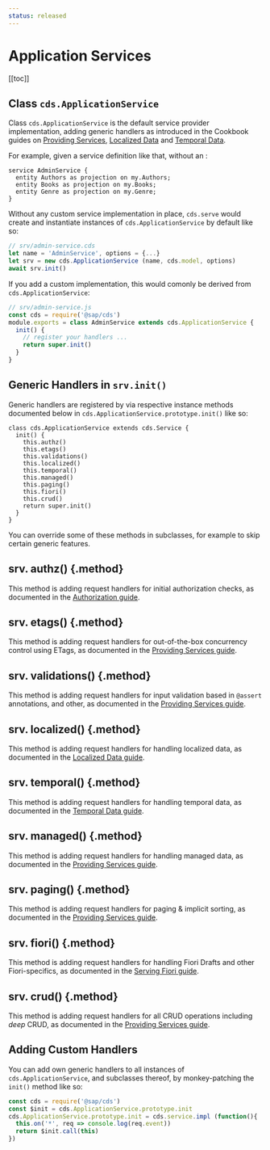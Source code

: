 ```yaml
---
status: released
---
```


# Application Services



[[toc]]

## Class `cds.ApplicationService`

Class `cds.ApplicationService` is the default service provider implementation, adding generic handlers as introduced in the Cookbook guides on [Providing Services](../guides/providing-services/index.md), [Localized Data](../guides/localized-data.md) and [Temporal Data](../guides/temporal-data.md).

For example, given a service definition like that, without an :

```cds
service AdminService {
  entity Authors as projection on my.Authors;
  entity Books as projection on my.Books;
  entity Genre as projection on my.Genre;
}
```

Without any custom service implementation in place, `cds.serve` would create and instantiate instances of `cds.ApplicationService` by default like so:

```js
// srv/admin-service.cds
let name = 'AdminService', options = {...}
let srv = new cds.ApplicationService (name, cds.model, options)
await srv.init()
```

If you add a custom implementation, this would comonly be derived from `cds.ApplicationService`:

```js
// srv/admin-service.js
const cds = require('@sap/cds')
module.exports = class AdminService extends cds.ApplicationService {
  init() {
    // register your handlers ...
    return super.init()
  }
}
```



## Generic Handlers in `srv.init()`

Generic handlers are registered by via respective instance methods documented below in `cds.ApplicationService.prototype.init()` like so:

```tsx
class cds.ApplicationService extends cds.Service {
  init() {
    this.authz()
    this.etags()
    this.validations()
    this.localized()
    this.temporal()
    this.managed()
    this.paging()
    this.fiori()
    this.crud()
    return super.init()
  }
}
```

You can override some of these methods in subclasses, for example to skip certain generic features. 



## srv. authz() {.method}

This method is adding request handlers for initial authorization checks, as documented in the [Authorization guide](../guides/authorization.md).



## srv. etags() {.method}

This method is adding request handlers for out-of-the-box concurrency control using ETags, as documented in the [Providing Services guide](../guides/providing-services/index.md#concurrency-control).



## srv. validations() {.method}

This method is adding request handlers for input validation based in `@assert` annotations, and other, as documented in the [Providing Services guide](../guides/providing-services/index.md#input-validation).



## srv. localized() {.method}

This method is adding request handlers for handling localized data, as documented in the [Localized Data guide](../guides/localized-data.md).



## srv. temporal() {.method}

This method is adding request handlers for handling temporal data, as documented in the [Temporal Data guide](../guides/temporal-data.md).



## srv. managed() {.method}

This method is adding request handlers for handling managed data, as documented in the [Providing Services guide](../guides/providing-services/index.md#managed-data).



## srv. paging() {.method}

This method is adding request handlers for paging & implicit sorting, as documented in the [Providing Services guide](../guides/providing-services/index.md#pagination-sorting).



## srv. fiori() {.method}

This method is adding request handlers for handling Fiori Drafts and other Fiori-specifics, as documented in the [Serving Fiori guide](../advanced/fiori.md).



## srv. crud() {.method}

This method is adding request handlers for all CRUD operations including *deep* CRUD, as documented in the [Providing Services guide](../guides/providing-services/index.md#generic-providers).



## Adding Custom Handlers

You can add own generic handlers to all instances of `cds.ApplicationService`, and subclasses thereof, by monkey-patching the `init()` method like so:

```js
const cds = require('@sap/cds')
const $init = cds.ApplicationService.prototype.init
cds.ApplicationService.prototype.init = cds.service.impl (function(){
  this.on('*', req => console.log(req.event))
  return $init.call(this)
})

```
